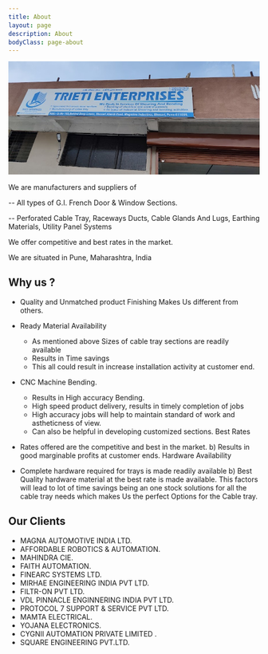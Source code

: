 ```yaml
---
title: About
layout: page
description: About
bodyClass: page-about
---
```


![Trieti Enterprises](/images/about.jpeg)

We are manufacturers and suppliers of

-- All types of G.I. French Door & Window Sections.

-- Perforated Cable Tray, Raceways Ducts, Cable Glands And Lugs, Earthing Materials, Utility Panel Systems

We offer competitive and best rates in the market.

We are situated in Pune, Maharashtra, India

## **Why us ?**

* Quality and Unmatched product Finishing Makes Us different from others.

* Ready Material Availability 
  * As mentioned above Sizes of cable tray sections are readily available 
  * Results in Time savings
  * This all could result in increase installation activity at customer end.

* CNC Machine Bending. 
  * Results in High accuracy Bending. 
  * High speed product delivery, results in timely completion of jobs 
  * High accuracy jobs will help to maintain standard of work and astheticness of view. 
  * Can also be helpful in developing customized sections. Best Rates

* Rates offered are the competitive and best in the market. b) Results in good marginable profits at customer ends.
Hardware Availability

* Complete hardware required for trays is made readily available b) Best Quality hardware material at the best rate is made available.
This factors will lead to lot of time savings being an one stock solutions for all the cable tray needs which makes Us the perfect Options for the Cable tray.

## **Our Clients**
* MAGNA AUTOMOTIVE INDIA LTD. 
* AFFORDABLE ROBOTICS & AUTOMATION. 
* MAHINDRA CIE. 
* FAITH AUTOMATION. 
* FINEARC SYSTEMS LTD. 
* MIRHAE ENGINEERING INDIA PVT LTD. 
* FILTR-ON PVT LTD. 
* VDL PINNACLE ENGINNERING INDIA PVT LTD. 
* PROTOCOL 7 SUPPORT & SERVICE PVT LTD. 
* MAMTA ELECTRICAL. 
* YOJANA ELECTRONICS. 
* CYGNII AUTOMATION PRIVATE LIMITED . 
* SQUARE ENGINEERING PVT.LTD.